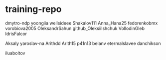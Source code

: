 # training-repo
dmytro-ndp 
yoongiia 
wellsideee 
Shakalov111 
Anna_Hana25
fedorenkobmx
vorobiova2005
OleksandrSahun
github_OleksiiIshchuk VollodinGleb
IdrisFalcor

Aksaly
yaroslav-na
Arithdd
Arith15
p41n13
belanv
etermalslavee
danchikson

iluaboltov



